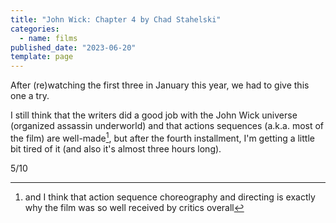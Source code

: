 ```yaml
---
title: "John Wick: Chapter 4 by Chad Stahelski"
categories:
  - name: films
published_date: "2023-06-20"
template: page
---
```


After (re)watching the first three in January this year, we had to give this one a try.

I still think that the writers did a good job with the John Wick universe (organized assassin underworld) and that actions sequences (a.k.a. most of the film) are well-made[^1], but after the fourth installment, I'm getting a little bit tired of it (and also it's almost three hours long).

5/10

[^1]: and I think that action sequence choreography and directing is exactly why the film was so well received by critics overall
